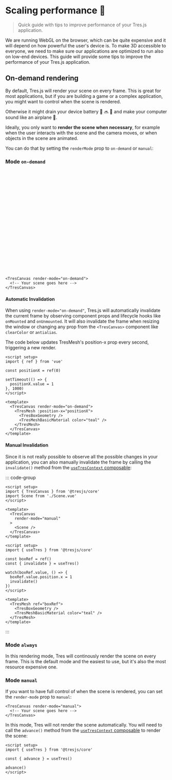 # Scaling performance 🚀

> Quick guide with tips to improve performance of your Tres.js application.

We are running WebGL on the browser, which can be quite expensive and it will depend on how powerful the user's device is. To make 3D accessible to everyone, we need to make sure our applications are optimized to run also on low-end devices. This guide will provide some tips to improve the performance of your Tres.js application.

## On-demand rendering <Badge type="tip" text="^4.0.0" />

By default, Tres.js will render your scene on every frame. This is great for most applications, but if you are building a game or a complex application, you might want to control when the scene is rendered.

Otherwise it might drain your device battery 🔋 🔜 🪫 and make your computer sound like an airplane 🛫.

Ideally, you only want to **render the scene when necessary**, for example when the user interacts with the scene and the camera moves, or when objects in the scene are animated.

You can do that by setting the `renderMode` prop to `on-demand` or `manual`:

### Mode `on-demand`

<ClientOnly>
  <div style="position: relative; aspect-ratio: 16/9; height: auto; margin: 2rem 0; border-radius: 8px; overflow:hidden;">
    <onDemandRendering />
  </div>
</ClientOnly>

```vue
<TresCanvas render-mode="on-demand">
  <!-- Your scene goes here -->
</TresCanvas>
```

#### Automatic Invalidation

When using `render-mode="on-demand"`, Tres.js will automatically invalidate the current frame by observing component props and lifecycle hooks like `onMounted` and `onUnmounted`. It will also invalidate the frame when resizing the window or changing any prop from the `<TresCanvas>` component like `clearColor` or `antialias`.

The code below updates TresMesh's position-x prop every second, triggering a new render.

```vue
<script setup>
import { ref } from 'vue'

const positionX = ref(0)

setTimeout(() => {
  positionX.value = 1
}, 1000)
</script>

<template>
  <TresCanvas render-mode="on-demand">
    <TresMesh :position-x="positionX">
      <TresBoxGeometry />
      <TresMeshBasicMaterial color="teal" />
    </TresMesh>
  </TresCanvas>
</template>
```

#### Manual Invalidation

Since it is not really possible to observe all the possible changes in your application, you can also manually invalidate the frame by calling the `invalidate()` method from the [`useTresContext` composable](../api/composables.md#usetrescontext):

::: code-group

```vue [App.vue]
<script setup>
import { TresCanvas } from '@tresjs/core'
import Scene from './Scene.vue'
</script>

<template>
  <TresCanvas
    render-mode="manual"
  >
    <Scene />
  </TresCanvas>
</template>
```

```vue [Scene.vue]
<script setup>
import { useTres } from '@tresjs/core'

const boxRef = ref()
const { invalidate } = useTres()

watch(boxRef.value, () => {
  boxRef.value.position.x = 1
  invalidate()
})
</script>

<template>
  <TresMesh ref="boxRef">
    <TresBoxGeometry />
    <TresMeshBasicMaterial color="teal" />
  </TresMesh>
</template>
```

:::

### Mode `always`

In this rendering mode, Tres will continously render the scene on every frame. This is the default mode and the easiest to use, but it's also the most resource expensive one.

### Mode `manual`

If you want to have full control of when the scene is rendered, you can set the `render-mode` prop to `manual`:

```vue
<TresCanvas render-mode="manual">
  <!-- Your scene goes here -->
</TresCanvas>
```

In this mode, Tres will not render the scene automatically. You will need to call the `advance()` method from the [`useTresContext` composable](../api/composables.md#usetrescontext) to render the scene:

```vue
<script setup>
import { useTres } from '@tresjs/core'

const { advance } = useTres()

advance()
</script>
```
